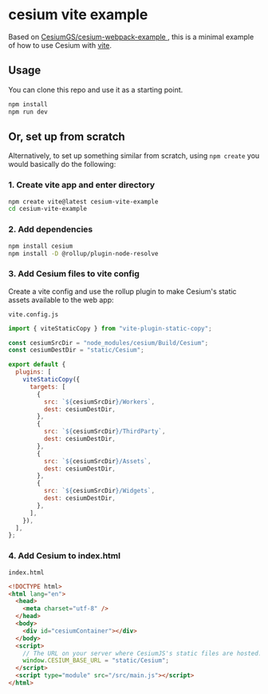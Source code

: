 # cesium vite example

Based on [CesiumGS/cesium-webpack-example
](https://github.com/cesiumgs/cesium-webpack-example), this is a minimal example of how to use Cesium with [vite](https://vitejs.dev/).

## Usage

You can clone this repo and use it as a starting point.

```bash
npm install
npm run dev
```

## Or, set up from scratch

Alternatively, to set up something similar from scratch, using `npm create` you would basically do the following:

### 1. Create vite app and enter directory

```bash
npm create vite@latest cesium-vite-example
cd cesium-vite-example
```

### 2. Add dependencies

```bash
npm install cesium
npm install -D @rollup/plugin-node-resolve
```

### 3. Add Cesium files to vite config

Create a vite config and use the rollup plugin to make Cesium's static assets available to the web app:

`vite.config.js`

```js
import { viteStaticCopy } from "vite-plugin-static-copy";

const cesiumSrcDir = "node_modules/cesium/Build/Cesium";
const cesiumDestDir = "static/Cesium";

export default {
  plugins: [
    viteStaticCopy({
      targets: [
        {
          src: `${cesiumSrcDir}/Workers`,
          dest: cesiumDestDir,
        },
        {
          src: `${cesiumSrcDir}/ThirdParty`,
          dest: cesiumDestDir,
        },
        {
          src: `${cesiumSrcDir}/Assets`,
          dest: cesiumDestDir,
        },
        {
          src: `${cesiumSrcDir}/Widgets`,
          dest: cesiumDestDir,
        },
      ],
    }),
  ],
};
```

### 4. Add Cesium to index.html

`index.html`

```html
<!DOCTYPE html>
<html lang="en">
  <head>
    <meta charset="utf-8" />
  </head>
  <body>
    <div id="cesiumContainer"></div>
  </body>
  <script>
    // The URL on your server where CesiumJS's static files are hosted.
    window.CESIUM_BASE_URL = "static/Cesium";
  </script>
  <script type="module" src="/src/main.js"></script>
</html>
```
